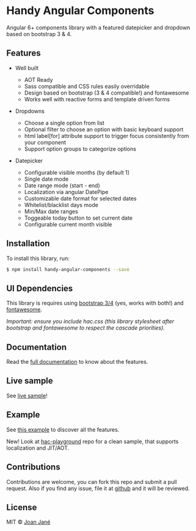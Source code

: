 # Handy Angular Components

Angular 6+ components library with a featured datepicker and dropdown based on bootstrap 3 & 4.

## Features

* Well built
  - AOT Ready
  - Sass compatible and CSS rules easily overridable
  - Design based on bootstrap (3 & 4 compatible!) and fontawesome
  - Works well with reactive forms and template driven forms

* Dropdowns
  - Choose a single option from list
  - Optional filter to choose an option with basic keyboard support
  - html label[for] attribute support to trigger focus consistently from your component
  - Support option groups to categorize options

* Datepicker
  - Configurable visible months (by default 1)
  - Single date mode
  - Date range mode (start - end)
  - Localization via angular DatePipe
  - Customizable date format for selected dates
  - Whitelist/blacklist days mode
  - Min/Max date ranges
  - Toggeable today button to set current date
  - Configurable current month visible

## Installation

To install this library, run:

```bash
$ npm install handy-angular-components --save
```

## UI Dependencies

This library is requires using [bootstrap 3/4](http://getbootstrap.com) (yes, works with both!) and [fontawesome](http://fontawesome.io).

*Important: ensure you include hac.css (this library stylesheet after bootstrap and fontawesome to respect the cascade priorities).*

## Documentation

Read the [full documentation](https://github.com/joanjane/handy-angular-components/wiki) to know about the features.

## Live sample
See [live sample](https://joanjane.github.io/handy-angular-components/datepicker)!

## Example

See [this example](https://github.com/joanjane/handy-angular-components/tree/master/example) to discover all the features.

New! Look at [hac-playground](https://github.com/joanjane/hac-playground) repo for a clean sample, that supports localization and JIT/AOT.

## Contributions
Contributions are welcome, you can fork this repo and submit a pull request. Also if you find any issue, file it at [github](https://github.com/joanjane/handy-angular-components/issues) and it will be reviewed.

## License

MIT © [Joan Jané](mailto:jjaneballester@gmail.com)

